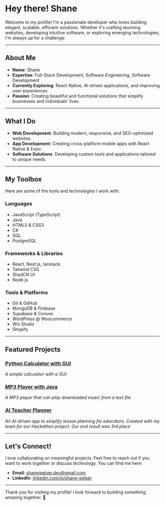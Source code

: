 # Hey there! Shane 

Welcome to my profile! I'm a passionate developer who loves building elegant, scalable, efficient solutions. Whether it's crafting stunning websites, developing intuitive software, or exploring emerging technologies, I'm always up for a challenge.

---

## About Me
- **Name**: Shane 
- **Expertise**: Full-Stack Development, Software Engineering, Software Development
- **Currently Exploring**: React Native, AI-driven applications, and improving user experiences  
- **Passion**: Creating beautiful and functional solutions that simplify businesses and individuals' lives.

---

## What I Do
- **Web Development**: Building modern, responsive, and SEO-optimized websites.
- **App Development**: Creating cross-platform mobile apps with React Native & Expo.
- **Software Solutions**: Developing custom tools and applications tailored to unique needs.


---

## My Toolbox
Here are some of the tools and technologies I work with:

### Languages
- JavaScript (TypeScript)  
- Java
- HTML5 & CSS3
- C#
- SQL
- PostgreSQL

### Frameworks & Libraries
- React, Next.js, tanstack 
- Tailwind CSS  
- ShadCN UI  
- Node.js  

### Tools & Platforms
- Git & GitHub  
- MongoDB & Firebase
- Supabase & Convex
- WordPress @ Woocommerce
- Wix Studio
- Shopify  

---

## Featured Projects
### [Python Calculator with GUI](https://github.com/ShaneJP-Dev/Python_Calculator)
*A simple calculator with a GUI*

### [MP3 Player with Java](https://github.com/ShaneJP-Dev/MP3_Player)
*A MP3 player that can play downloaded music from a text file*

### [AI Teacher Planner](https://github.com/ShaneJP-Dev/ai-teacher-planner)
*An AI-driven app to simplify lesson planning for educators. Created with my team for our Hackathon project. Our end result was 3rd place*

---

## Let's Connect!
I love collaborating on meaningful projects. Feel free to reach out if you want to work together or discuss technology. You can find me here:

- **Email**: [shanejpelser.dev@gmail.com](mailto:shanejpelser.dev@gmail.com)  
- **LinkedIn**: [linkedin.com/in/shane-pelser](https://www.linkedin.com/in/shane-pelser/) 

---

Thank you for visiting my profile! I look forward to building something amazing together. 🚀

